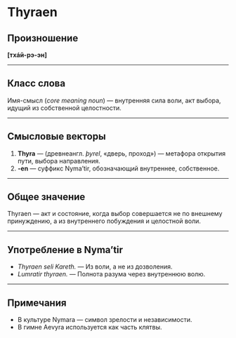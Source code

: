 # Thyraen

## Произношение
**[тхáй-рэ-эн]**

---

## Класс слова
Имя-смысл (*core meaning noun*) — внутренняя сила воли, акт выбора, идущий из собственной целостности.

---

## Смысловые векторы

1. **Thyra** — (древнеангл. *þyrel*, «дверь, проход») — метафора открытия пути, выбора направления.
2. **-en** — суффикс Nyma’tir, обозначающий внутреннее, собственное.

---

## Общее значение
Thyraen — акт и состояние, когда выбор совершается не по внешнему принуждению, а из внутреннего побуждения и целостной воли.

---

## Употребление в Nyma’tir
- *Thyraen seli Kareth.* — Из воли, а не из дозволения.
- *Lumratir thyraen.* — Полнота разума через внутреннюю волю.

---

## Примечания
- В культуре Nymara — символ зрелости и независимости.
- В гимне Aevyra используется как часть клятвы.
